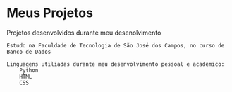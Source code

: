 # Meus Projetos
Projetos desenvolvidos durante meu desenolvimento 

    Estudo na Faculdade de Tecnologia de São José dos Campos, no curso de Banco de Dados

    Linguagens utiliadas durante meu desenvolvimento pessoal e acadêmico:
        Python
        HTML
        CSS
        
